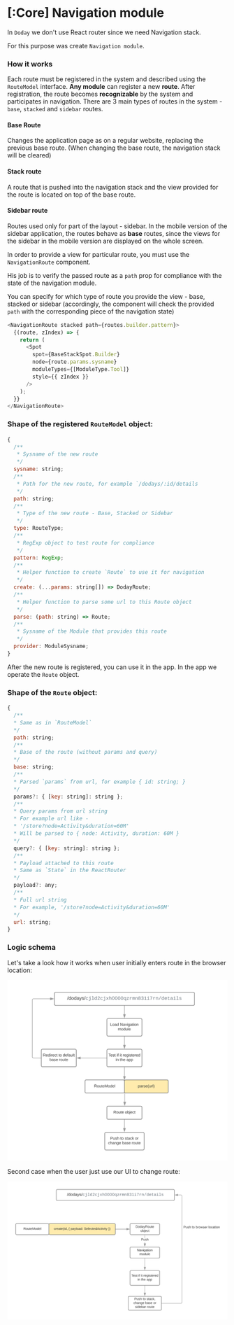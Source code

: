 # [:Core] Navigation module

In `Doday` we don't use React router since we need Navigation stack.

For this purpose was create `Navigation module`.

### How it works

Each route must be registered in the system and described using the `RouteModel` interface. **Any module** can register a new **route**. After registration, the route becomes **recognizable** by the system and participates in navigation. There are 3 main types of routes in the system - `base`, `stacked` and `sidebar` routes.

#### Base Route

Changes the application page as on a regular website, replacing the previous base route. (When changing the base route, the navigation stack will be cleared)

#### Stack route

A route that is pushed into the navigation stack and the view provided for the route is located on top of the base route.

#### Sidebar route

Routes used only for part of the layout - sidebar. In the mobile version of the sidebar application, the routes behave as **base** routes, since the views for the sidebar in the mobile version are displayed on the whole screen.

In order to provide a view for particular route, you must use the `NavigationRoute` component.

His job is to verify the passed route as a `path` prop for compliance with the state of the navigation module.

You can specify for which type of route you provide the view - base, stacked or sidebar (accordingly, the component will check the provided `path` with the corresponding piece of the navigation state)

```javascript
<NavigationRoute stacked path={routes.builder.pattern}>
  {(route, zIndex) => {
    return (
      <Spot
        spot={BaseStackSpot.Builder}
        node={route.params.sysname}
        moduleTypes={[ModuleType.Tool]}
        style={{ zIndex }}
      />
    );
  }}
</NavigationRoute>
```

### Shape of the registered `RouteModel` object:

```javascript
{
  /**
   * Sysname of the new route
   */
  sysname: string;
  /**
   * Path for the new route, for example `/dodays/:id/details
   */
  path: string;
  /**
   * Type of the new route - Base, Stacked or Sidebar
   */
  type: RouteType;
  /**
   * RegExp object to test route for compliance
   */
  pattern: RegExp;
  /**
   * Helper function to create `Route` to use it for navigation
   */
  create: (...params: string[]) => DodayRoute;
  /**
   * Helper function to parse some url to this Route object
   */
  parse: (path: string) => Route;
  /**
   * Sysname of the Module that provides this route
   */
  provider: ModuleSysname;
}
```

After the new route is registered, you can use it in the app. In the app we operate the `Route` object.

### Shape of the `Route` object:

```javascript
{
  /**
  * Same as in `RouteModel`
  */
  path: string;
  /**
  * Base of the route (without params and query)
  */
  base: string;
  /**
  * Parsed `params` from url, for example { id: string; }
  */
  params?: { [key: string]: string };
  /**
  * Query params from url string
  * For example url like -
  * '/store?node=Activity&duration=60M'
  * Will be parsed to { node: Activity, duration: 60M }
  */
  query?: { [key: string]: string };
  /**
  * Payload attached to this route
  * Same as `State` in the ReactRouter
  */
  payload?: any;
  /**
  * Full url string
  * For example, '/store?node=Activity&duration=60M'
  */
  url: string;
}
```

### Logic schema

Let's take a look how it works when user initially enters route in the browser location:

![](2019-11-15-08-11-33.png)

Second case when the user just use our UI to change route:

![](2019-11-15-08-20-15.png)
